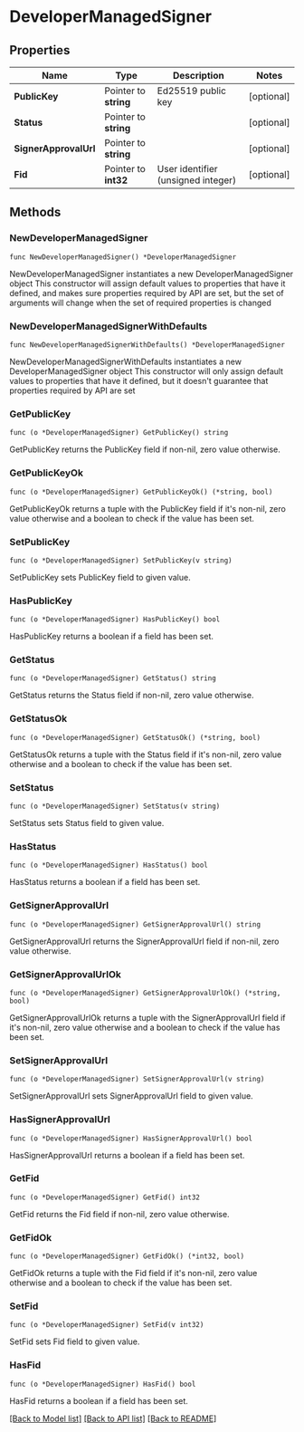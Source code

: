# DeveloperManagedSigner

## Properties

Name | Type | Description | Notes
------------ | ------------- | ------------- | -------------
**PublicKey** | Pointer to **string** | Ed25519 public key | [optional] 
**Status** | Pointer to **string** |  | [optional] 
**SignerApprovalUrl** | Pointer to **string** |  | [optional] 
**Fid** | Pointer to **int32** | User identifier (unsigned integer) | [optional] 

## Methods

### NewDeveloperManagedSigner

`func NewDeveloperManagedSigner() *DeveloperManagedSigner`

NewDeveloperManagedSigner instantiates a new DeveloperManagedSigner object
This constructor will assign default values to properties that have it defined,
and makes sure properties required by API are set, but the set of arguments
will change when the set of required properties is changed

### NewDeveloperManagedSignerWithDefaults

`func NewDeveloperManagedSignerWithDefaults() *DeveloperManagedSigner`

NewDeveloperManagedSignerWithDefaults instantiates a new DeveloperManagedSigner object
This constructor will only assign default values to properties that have it defined,
but it doesn't guarantee that properties required by API are set

### GetPublicKey

`func (o *DeveloperManagedSigner) GetPublicKey() string`

GetPublicKey returns the PublicKey field if non-nil, zero value otherwise.

### GetPublicKeyOk

`func (o *DeveloperManagedSigner) GetPublicKeyOk() (*string, bool)`

GetPublicKeyOk returns a tuple with the PublicKey field if it's non-nil, zero value otherwise
and a boolean to check if the value has been set.

### SetPublicKey

`func (o *DeveloperManagedSigner) SetPublicKey(v string)`

SetPublicKey sets PublicKey field to given value.

### HasPublicKey

`func (o *DeveloperManagedSigner) HasPublicKey() bool`

HasPublicKey returns a boolean if a field has been set.

### GetStatus

`func (o *DeveloperManagedSigner) GetStatus() string`

GetStatus returns the Status field if non-nil, zero value otherwise.

### GetStatusOk

`func (o *DeveloperManagedSigner) GetStatusOk() (*string, bool)`

GetStatusOk returns a tuple with the Status field if it's non-nil, zero value otherwise
and a boolean to check if the value has been set.

### SetStatus

`func (o *DeveloperManagedSigner) SetStatus(v string)`

SetStatus sets Status field to given value.

### HasStatus

`func (o *DeveloperManagedSigner) HasStatus() bool`

HasStatus returns a boolean if a field has been set.

### GetSignerApprovalUrl

`func (o *DeveloperManagedSigner) GetSignerApprovalUrl() string`

GetSignerApprovalUrl returns the SignerApprovalUrl field if non-nil, zero value otherwise.

### GetSignerApprovalUrlOk

`func (o *DeveloperManagedSigner) GetSignerApprovalUrlOk() (*string, bool)`

GetSignerApprovalUrlOk returns a tuple with the SignerApprovalUrl field if it's non-nil, zero value otherwise
and a boolean to check if the value has been set.

### SetSignerApprovalUrl

`func (o *DeveloperManagedSigner) SetSignerApprovalUrl(v string)`

SetSignerApprovalUrl sets SignerApprovalUrl field to given value.

### HasSignerApprovalUrl

`func (o *DeveloperManagedSigner) HasSignerApprovalUrl() bool`

HasSignerApprovalUrl returns a boolean if a field has been set.

### GetFid

`func (o *DeveloperManagedSigner) GetFid() int32`

GetFid returns the Fid field if non-nil, zero value otherwise.

### GetFidOk

`func (o *DeveloperManagedSigner) GetFidOk() (*int32, bool)`

GetFidOk returns a tuple with the Fid field if it's non-nil, zero value otherwise
and a boolean to check if the value has been set.

### SetFid

`func (o *DeveloperManagedSigner) SetFid(v int32)`

SetFid sets Fid field to given value.

### HasFid

`func (o *DeveloperManagedSigner) HasFid() bool`

HasFid returns a boolean if a field has been set.


[[Back to Model list]](../README.md#documentation-for-models) [[Back to API list]](../README.md#documentation-for-api-endpoints) [[Back to README]](../README.md)


